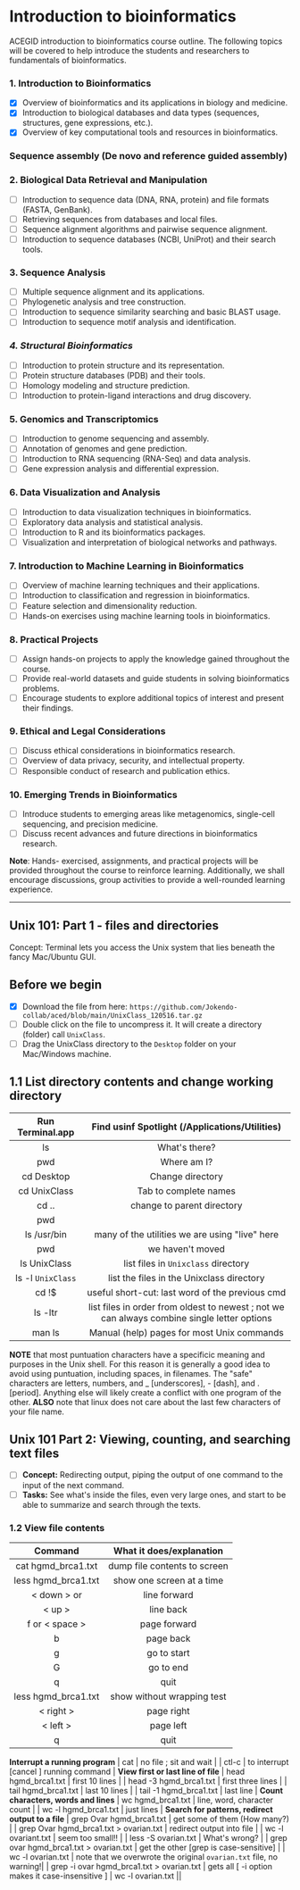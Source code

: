 # Introduction to bioinformatics

ACEGID introduction to bioinformatics course outline. The following topics will be covered to help introduce the students and researchers to fundamentals of bioinformatics. 

### 1. Introduction to Bioinformatics
   - [x] Overview of bioinformatics and its applications in biology and medicine.
   - [x] Introduction to biological databases and data types (sequences, structures, gene expressions, etc.).
   - [x] Overview of key computational tools and resources in bioinformatics.

### Sequence assembly (De novo and reference guided assembly)


### 2. Biological Data Retrieval and Manipulation
   - [ ] Introduction to sequence data (DNA, RNA, protein) and file formats (FASTA, GenBank).
   - [ ] Retrieving sequences from databases and local files.
   - [ ] Sequence alignment algorithms and pairwise sequence alignment.
   - [ ] Introduction to sequence databases (NCBI, UniProt) and their search tools.

### 3. Sequence Analysis
   - [ ] Multiple sequence alignment and its applications.
   - [ ] Phylogenetic analysis and tree construction.
   - [ ] Introduction to sequence similarity searching and basic BLAST usage.
   - [ ] Introduction to sequence motif analysis and identification.

### _4. Structural Bioinformatics_
   - [ ] Introduction to protein structure and its representation.
   - [ ] Protein structure databases (PDB) and their tools.
   - [ ] Homology modeling and structure prediction.
   - [ ] Introduction to protein-ligand interactions and drug discovery.

### 5. Genomics and Transcriptomics
   - [ ] Introduction to genome sequencing and assembly.
   - [ ] Annotation of genomes and gene prediction.
   - [ ] Introduction to RNA sequencing (RNA-Seq) and data analysis.
   - [ ] Gene expression analysis and differential expression.

### 6. Data Visualization and Analysis
   - [ ] Introduction to data visualization techniques in bioinformatics.
   - [ ] Exploratory data analysis and statistical analysis.
   - [ ] Introduction to R and its bioinformatics packages.
   - [ ] Visualization and interpretation of biological networks and pathways.

### 7. Introduction to Machine Learning in Bioinformatics
   - [ ] Overview of machine learning techniques and their applications.
   - [ ] Introduction to classification and regression in bioinformatics.
   - [ ] Feature selection and dimensionality reduction.
   - [ ] Hands-on exercises using machine learning tools in bioinformatics.

### 8. Practical Projects
   - [ ] Assign hands-on projects to apply the knowledge gained throughout the course.
   - [ ] Provide real-world datasets and guide students in solving bioinformatics problems.
   - [ ] Encourage students to explore additional topics of interest and present their findings.

### 9. Ethical and Legal Considerations
   - [ ] Discuss ethical considerations in bioinformatics research.
   - [ ] Overview of data privacy, security, and intellectual property.
   - [ ] Responsible conduct of research and publication ethics.

### 10. Emerging Trends in Bioinformatics
  - [ ] Introduce students to emerging areas like metagenomics, single-cell sequencing, and precision medicine.
 - [ ] Discuss recent advances and future directions in bioinformatics research.

**Note**: Hands- exercised, assignments, and practical projects will be provided throughout the course to reinforce learning. Additionally, we shall encourage discussions, group activities to provide a well-rounded learning experience.

_________________

## Unix 101: Part 1 - files and directories
Concept: Terminal lets you access the Unix system that lies beneath the fancy Mac/Ubuntu GUI.

## Before we begin
- [x] Download the file from here: `https://github.com/Jokendo-collab/aced/blob/main/UnixClass_120516.tar.gz`
- [ ] Double click on the file to uncompress it. It will create a directory (folder) call `UnixClass`.
- [ ] Drag the UnixClass directory to the `Desktop` folder on your Mac/Windows machine.

## 1.1 List directory contents and change working directory
| Run Terminal.app    | Find usinf Spotlight (/Applications/Utilities) |
| :---: | :---: |
| ls  | What's there?   |
| pwd | Where am I? |
| cd Desktop| Change directory|
| cd UnixClass | Tab to complete names |
| cd .. | change to parent directory |
| pwd | |
| ls /usr/bin | many of the utilities we are using "live" here |
| pwd | we haven't moved|
| ls UnixClass | list files in `Unixclass` directory |
| ls -l `UnixClass` | list the files in the Unixclass directory |
| cd  !$ | useful short-cut: last word of the previous cmd |
| ls -ltr | list files in order from oldest to newest ; not we can always combine single letter options|
| man ls | Manual (help) pages for most Unix commands|

**NOTE** that most puntuation characters have a specificic meaning and purposes in the Unix shell. For this reason it is generally a good idea to avoid using puntuation, including spaces, in filenames. The "safe" characters are letters, numbers, and _ [underscores], - [dash], and . [period]. Anything else will likely create a conflict with one program of the other. **ALSO** note that linux does not care about the last few characters of your file name.  

## Unix 101 Part 2: Viewing, counting, and searching text files
- [ ] **Concept:** Redirecting output, piping the output of one command to the input of the next command. 
- [ ] **Tasks:** See what's inside the files, even very large ones, and start to be able to summarize and search through the texts.
### 1.2 View file contents
|Command  | What it does/explanation|
| :---:| :---:|
|cat hgmd_brca1.txt |dump file contents to screen |
| less hgmd_brca1.txt | show one screen at a time |
| < down > or <enter> | line forward |
| < up > | line back |
| f or < space > | page forward |
| b | page back |
| g | go to start |
| G | go to end |
| q | quit |
| less hgmd_brca1.txt | show without wrapping test |
| < right > | page right |
| < left > | page left |
| q | quit |
**Interrupt a running program**
| cat | no file ; sit and wait |
| ctl-c | to interrupt [cancel ] running command |
**View first or last line of file**
| head hgmd_brca1.txt | first 10 lines |
| head -3 hgmd_brca1.txt | first three lines |
| tail hgmd_brca1.txt | last 10 lines |
| tail -1 hgmd_brca1.txt | last line |
**Count characters, words and lines**
| wc hgmd_brca1.txt | line, word, character count |
| wc -l hgmd_brca1.txt | just lines |
**Search for patterns, redirect output to a file**
| grep Ovar hgmd_brca1.txt | get some of them (How many?) |
| grep Ovar hgmd_brca1.txt > ovarian.txt | redirect output into file |
| wc -l  ovariant.txt | seem too small!! |
| less -S ovarian.txt | What's wrong? |
| grep ovar hgmd_brca1.txt > ovarian.txt | get the other [grep is case-sensitive] |
| wc -l ovarian.txt | note that we overwrote the original `ovarian.txt` file, no warning!|
| grep -i ovar hgmd_brca1.txt > ovarian.txt | gets all [ -i option makes it case-insensitive ]
| wc -l ovarian.txt || 



